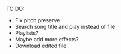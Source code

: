 TO DO:
* Fix pitch preserve
* Search song title and play instead of file
* Playlists?
* Maybe add more effects?
* Download edited file
